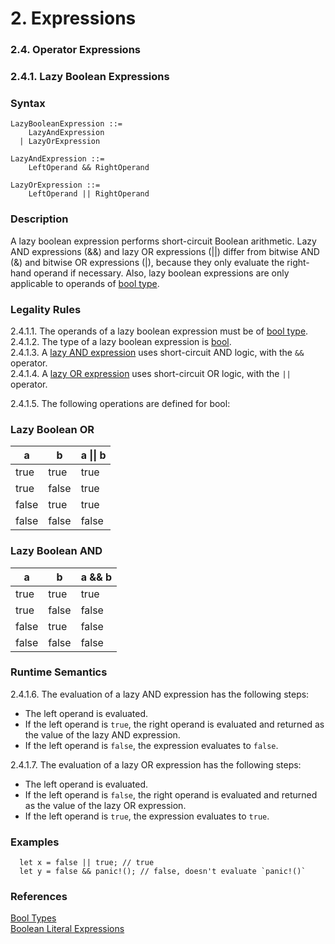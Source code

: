 # 2. Expressions
### 2.4. Operator Expressions
### 2.4.1. Lazy Boolean Expressions <a name="lazy-boolean-expressions"></a>

### Syntax
   <a name="lazy-boolean-expression-syntax"></a>

    LazyBooleanExpression ::= 
        LazyAndExpression
      | LazyOrExpression

    LazyAndExpression ::= 
        LeftOperand && RightOperand

    LazyOrExpression ::= 
        LeftOperand || RightOperand


### Description
A lazy boolean expression performs short-circuit Boolean arithmetic. 
Lazy AND expressions (&&) and lazy OR expressions (||) differ from bitwise AND (&) and bitwise OR expressions (|), because they only evaluate the right-hand operand if necessary. Also, lazy boolean expressions are only applicable to operands of [bool type](../../../types/bool/bool.md#bool).

### Legality Rules
2.4.1.1. <!-- 8ee2a7bd-59c9-4479-9516-5519af52aa3b -->  The operands of a lazy boolean expression must be of [bool type](../../../types/bool/bool.md#bool). \
2.4.1.2. <!-- 44418fad-561e-488e-9a04-30a4701aa735 -->  The type of a lazy boolean expression is [bool](../../../types/bool/bool.md#bool). \
2.4.1.3. <!-- 8d4fd9cd-5ef4-46e0-877d-a5194aab3f2c -->  A [lazy AND expression](#lazy-boolean-tables) uses short-circuit AND logic, with the `&&` operator. \
2.4.1.4. <!-- d05986fe-54a4-4142-93b1-fc7a557d1884 -->  A [lazy OR expression](#lazy-boolean-tables) uses short-circuit OR logic, with the `||` operator. 

2.4.1.5. The following operations are defined for bool: <a name="lazy-boolean-tables"></a>
### Lazy Boolean OR 

| a     | b     | a \|\| b |
|-------|-------|--------|
| true  | true  | true   |
| true  | false | true   |
| false | true  | true   |
| false | false | false  |


### Lazy Boolean AND 

| a     | b     | a && b  |
|-------|-------|--------|
| true  | true  | true   |
| true  | false | false  |
| false | true  | false  |
| false | false | false  |


### Runtime Semantics
2.4.1.6. <!-- 266ee141-7c6b-4738-bc33-24a72e8e3d99 --> The evaluation of a lazy AND expression has the following steps:
- The left operand is evaluated. 
- If the left operand is `true`, the right operand is evaluated and returned as the value of the lazy AND expression.
- If the left operand is `false`, the expression evaluates to `false`. 

2.4.1.7. <!-- 0735bf32-a30d-4a64-8ca1-8ad873bc9e04 --> The evaluation of a lazy OR expression has the following steps:
- The left operand is evaluated. 
- If the left operand is `false`, the right operand is evaluated and returned as the value of the lazy OR expression.
- If the left operand is `true`, the expression evaluates to `true`.

### Examples
```
  let x = false || true; // true 
  let y = false && panic!(); // false, doesn't evaluate `panic!()` 
```

### References
[Bool Types](../../../types/bool/bool.md#bool) \
[Boolean Literal Expressions](../../../types/bool/bool.md#boolean-literal) 